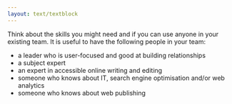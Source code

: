 ```yaml
---
layout: text/textblock
---
```


Think about the skills you might need and if you can use anyone in your existing team. It is useful to have the following people in your team:

  * a leader who is user-focused and good at building relationships
  * a subject expert
  * an expert in accessible online writing and editing
  * someone who knows about IT, search engine optimisation and/or web analytics
  * someone who knows about web publishing
